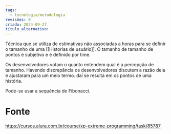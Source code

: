 ```yaml
---
tags:
  - tecnologia/metodologia
revisões: 0
criado: 2024-09-27
título_alternativo:
---
```

Técnica que se utiliza de estimativas não associadas a horas para se definir o tamanho de uma [[Historias de usuário]]. O tamanho de tamanho de pontos é subjetivo e é definido por time. 

 Os desenvolvedores votam o quanto entendem qual é a percepção de tamanho. Havendo discrepância os desenvolvedores discutem a razão dela e ajustaram para um meio termo. daí se resulta em os pontos de uma história. 

Pode-se usar a sequência de Fibonacci. 
# Fonte
https://cursos.alura.com.br/course/xp-extreme-programming/task/85787